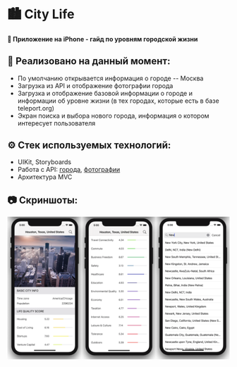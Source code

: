 # 🏙 City Life 

#### 📲 Приложение на iPhone - гайд по уровням городской жизни 

## 🍰 Реализовано на данный момент: 
* По умолчанию открывается информация о городе -- Москва
* Загрузка из API и отображение фотографии города
* Загрузка и отображение базовой информации о городе и информации об уровне жизни  (в тех городах, которые есть в базе teleport.org)
* Экран поиска и выбора нового города, информация о котором интересует пользователя

## ⚙️ Стек используемых технологий:
* UIKit, Storyboards
* Работа с API: [города](https://developers.teleport.org/api/getting_started/), [фотографии](https://unsplash.com/developers)
* Архитектура MVC

## 📷 Скриншоты:
![Иллюстрация к проекту](https://github.com/kirrealdev/cityLifeApp/raw/master/Screenshots/exampleImage.png)
